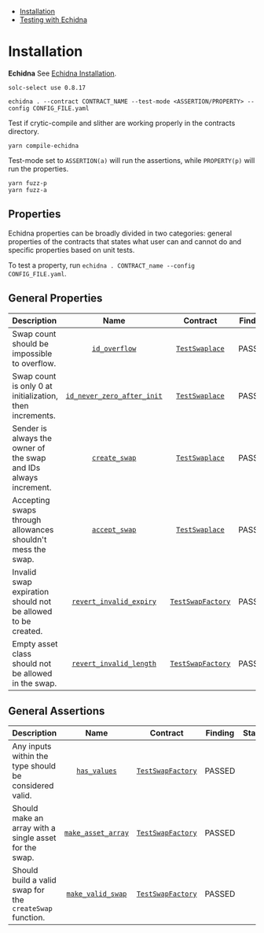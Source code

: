 - [Installation](#Installation)
- [Testing with Echidna](#testing-properties-with-echidna)

# Installation

**Echidna**
See [Echidna Installation](https://github.com/crytic/building-secure-contracts/tree/master/program-analysis/echidna#installation).

```
solc-select use 0.8.17
```

```
echidna . --contract CONTRACT_NAME --test-mode <ASSERTION/PROPERTY> --config CONFIG_FILE.yaml
```

Test if crytic-compile and slither are working properly in the contracts directory.
```
yarn compile-echidna
```

Test-mode set to `ASSERTION(a)` will run the assertions, while `PROPERTY(p)` will run the properties.
```
yarn fuzz-p
yarn fuzz-a
```


## Properties

Echidna properties can be broadly divided in two categories: general properties of the contracts that states what user can and cannot do and
specific properties based on unit tests.

To test a property, run `echidna . CONTRACT_name --config CONFIG_FILE.yaml`.

## General Properties

| Description | Name | Contract | Finding | Status | 
|:---|:---:|:---:|:---:|:---:|
| Swap count should be impossible to overflow.|[`id_overflow`](contracts/echidna/TestSwaplace.sol#L38-L40)|[`TestSwaplace`](contracts/echidna/TestSwaplace.sol)|PASSED||
| Swap count is only 0 at initialization, then increments.|[`id_never_zero_after_init`](contracts/echidna/TestSwaplace.sol#L42-L48)|[`TestSwaplace`](contracts/echidna/TestSwaplace.sol)|PASSED||
| Sender is always the owner of the swap and IDs always increment.| [`create_swap`](contracts/echidna/TestSwaplace.sol#L18-L28)|[`TestSwaplace`](contracts/echidna/TestSwaplace.sol)|PASSED||
| Accepting swaps through allowances shouldn't mess the swap.| [`accept_swap`](contracts/echidna/TestSwaplace.sol#L30-L36)  | [`TestSwaplace`](contracts/echidna/TestSwaplace.sol)|PASSED||
| Invalid swap expiration should not be allowed to be created.| [`revert_invalid_expiry`](contracts/echidna/TestSwapFactory.sol#L53-L55)| [`TestSwapFactory`](contracts/echidna/TestSwapFactory.sol)|PASSED ||
| Empty asset class should not be allowed in the swap.|[`revert_invalid_length`](contracts/echidna/TestSwapFactory.sol#L57-L65)|[`TestSwapFactory`](contracts/echidna/TestSwapFactory.sol)|PASSED||


## General Assertions

| Description | Name | Contract | Finding | Status | 
|:---|:---:|:---:|:---:|:---:|
| Any inputs within the type should be considered valid. | [`has_values`](contracts/echidna/TestSwapFactory.sol#L9-L13)  | [`TestSwapFactory`](contracts/echidna/TestSwapFactory.sol)|PASSED||
| Should make an array with a single asset for the swap. | [`make_asset_array`](contracts/echidna/TestSwapFactory.sol#L15-L25)| [`TestSwapFactory`](contracts/echidna/TestSwapFactory.sol)|PASSED ||
| Should build a valid swap for the `createSwap` function. |[`make_valid_swap`](contracts/echidna/TestSwapFactory.sol#L27-L45)|[`TestSwapFactory`](contracts/echidna/TestSwapFactory.sol)|PASSED||